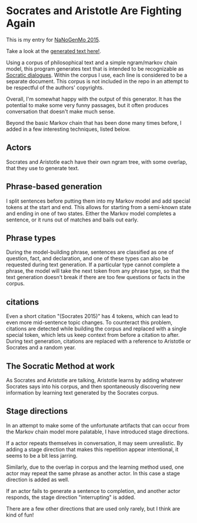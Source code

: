 # Socrates and Aristotle Are Fighting Again

This is my entry for [NaNoGenMo 2015](https://github.com/dariusk/NaNoGenMo-2015).

Take a look at the [generated text here!](http://yourpalal.github.io/NaNoGenMo-2015).

Using a corpus of philosophical text and a simple ngram/markov chain model, this program generates text that is intended to be recognizable as [Socratic dialogues](https://en.wikipedia.org/wiki/Socratic_dialogue). Within the corpus I use, each line is considered to be a separate document. This corpus is not included in the repo in an attempt to be respectful of the authors' copyrights.

Overall, I'm somewhat happy with the output of this generator. It has the potential
to make some very funny passages, but it often produces conversation that doesn't make
much sense.

Beyond the basic Markov chain that has been done many times before, I added in a few interesting techniques, listed below.

## Actors

Socrates and Aristotle each have their own ngram tree, with some overlap, that they use to generate text.

## Phrase-based generation

I split sentences before putting them into my Markov model and add special tokens at the start and end. This allows for starting from a semi-known state and ending in one of two states. Either the Markov model completes a sentence, or it runs out of matches and bails out early.

## Phrase types

During the model-building phrase, sentences are classified as one of question, fact, and declaration, and one of these types can also be requested during text generation. If a particular type cannot complete a phrase, the model will take the next token from any phrase type, so that the text generation doesn't break if there are too few questions or facts in the corpus.

## citations

Even a short citation "(Socrates 2015)" has 4 tokens, which can lead to even more mid-sentence topic changes.
To counteract this problem, citations are detected while building the corpus and replaced with a single special token, which lets us keep context from before a citation to after. During text generation, citations are replaced with a reference to Aristotle or Socrates and a random year.

## The Socratic Method at work

As Socrates and Aristotle are talking, Aristotle learns by adding whatever Socrates says into his corpus, and then spontaneously discovering new information by learning text generated by the Socrates corpus.

## Stage directions

In an attempt to make some of the unfortunate artifacts that can occur from the Markov chain model more palatable, I have introduced stage directions.

If a actor repeats themselves in conversation, it may seem unrealistic. By adding a stage direction that makes this repetition appear intentional, it seems to be a bit less jarring.

Similarly, due to the overlap in corpus and the learning method used, one actor may repeat the same phrase as another actor. In this case a stage direction is added as well.

If an actor fails to generate a sentence to completion, and another actor responds, the stage direction "interrupting" is added.

There are a few other directions that are used only rarely, but I think are kind of fun!
